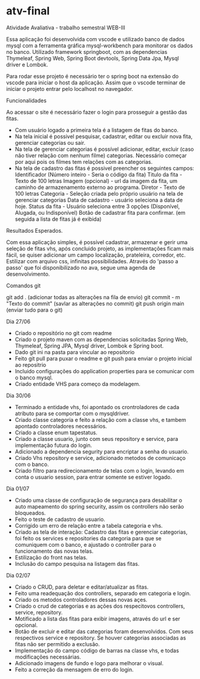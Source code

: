 # atv-final

Atividade Avaliativa - trabalho semestral WEB-III

Essa aplicação foi desenvolvida com vscode e utilizado banco de dados mysql com a ferramenta
gráfica mysql-workbench para monitorar os dados no banco. Utilizado framework springboot, com as dependencias Thymeleaf, Spring Web, Spring Boot devtools, Spring Data Jpa, Mysql driver e Lombok.

Para rodar esse projeto é necessário ter o spring boot na extensão do vscode para iniciar 
o host da aplicação. Assim que o vscode terminar de iniciar o projeto entrar pelo
localhost no navegador.

Funcionalidades

Ao acessar o site é necessário fazer o login para prosseguir a gestão das fitas.
- Com usuário logado a primeira tela é a listagem de fitas do banco.
- Na tela inicial é possivel pesquisar, cadastrar, editar ou excluir nova fita, gerenciar categorias ou sair.
- Na tela de gerenciar categorias é possível adicionar, editar, excluir (caso não tiver relação
com nenhum filme) categorias. Necessário começar por aqui pois os filmes tem relações com as categorias.
- Na tela de cadastro das fitas é possivel preencher os seguintes campos: 
  Identificador (Número inteiro - Seria o código da fita)
  Titulo da fita - Texto de 100 letras
  Imagem (opcional) - url da imagem da fita, um caminho de armazenamento externo ao programa.
  Diretor - Texto de 100 letras
  Categoria - Seleção criada pelo próprio usuário na tela de gerenciar categorias
  Data de cadastro - usuário seleciona a data de hoje.
  Status da fita - Usuário seleciona entre 3 opções (Disponível, Alugada, ou Indisponível)
  Botão de cadastrar fita para confirmar. (em seguida a lista de fitas já é exibida)

Resultados Esperados.

Com essa aplicação simples, é possível cadastrar, armazenar e gerir uma seleção de fitas vhs,
após concluido projeto, as implementações ficam mais fácil, se quiser adicionar um campo
localização, prateleira, corredor, etc. Estilizar com arquivo css, infinitas possibilidades.
Através do 'passo a passo' que foi disponibilizado no ava, segue uma agenda de desenvolvimento. 

Comandos git

git add . (adicionar todas as alterações na fila de envio)
git commit - m "Texto do commit" (savlar as alterações no commit)
git push origin main (enviar tudo para o git)


Dia 27/06
- Criado o repositório no git com readme
- Criado o projeto maven com as dependencias solicitadas
  Spring Web, Thymeleaf, Spring JPA, Mysql driver, Lombok e Spring boot.
- Dado git ini na pasta para vincular ao repositorio
- Feito git pull para puxar o readme e git push para enviar o projeto 
  inicial ao repositrio
- Incluido configurações do application properties para se comunicar com o banco mysql.
- Criado entidade VHS para começo da modelagem.

Dia 30/06

- Terminado a entidade vhs, foi apontado os crontroladores de cada atributo 
para se comportar com o mysqldriver.
- Criado classe categoria e feito a relação com a classe vhs, e tambem apontado 
controladores necessários.
- Criado a classe enum tapestatus.
- Criado a classe usuario, junto com seus repository e service, para implementação futura do login.
- Adicionado a dependencia segurity para encriptar a senha do usuario.
- Criado Vhs repository e service, adicionado metodos de comunicaço com o banco.
- Criado filtro para redirecionamento de telas com o login, levando em conta
o usuario session, para entrar somente se estiver logado.

Dia 01/07

- Criado uma classe de configuração de segurança para desabilitar o auto
mapeamento do spring security, assim os controllers não serão bloqueados.
- Feito o teste de cadastro de usuario.
- Corrigido um erro de relação entre a tabela categoria e vhs.
- Criado as tela de interação: Cadastro das fitas e gerenciar categorias,
foi feito os services e repositories da categoria para que se comuniquem com o banco,
e ajustado o controller para o funcionamento das novas telas.
- Estilização do front nas telas.
- Inclusão do campo pesquisa na listagem das fitas.

Dia 02/07

- Criado o CRUD, para deletar e editar/atualizar as fitas.
- Feito uma readequação dos controllers, separado em categoria e login.
- Criado os metodos controladores dessas novas açes.
- Criado o crud de categorias e as ações dos respecitovos controllers, service, repository.
- Motificado a lista das fitas para exibir imagens, através do url e ser opcional.
- Botão de excluir e editar das categorias foram desenvolvidos. Com seus respectivos
service e repository. Se houver categorias associadas as fitas não ser permitido a exclusão.
- Implementação do campo código de barras na classe vhs, e todas modificações necessárias.
- Adicionado imagens de fundo e logo para melhorar o visual.
- Feito a correção da mensagem de erro do login.


